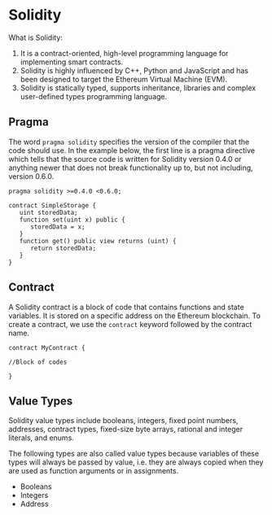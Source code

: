 # Solidity

What is Solidity:

1) It is a contract-oriented, high-level programming language for implementing smart contracts. 
2) Solidity is highly influenced by C++, Python and JavaScript and has been designed to target the Ethereum Virtual Machine (EVM).
3) Solidity is statically typed, supports inheritance, libraries and complex user-defined types programming language.

## Pragma

The word `pragma solidity` specifies the version of the compiler that the code should use. In the example below, the first line is a pragma directive which tells that the source code is written for Solidity version 0.4.0 or anything newer that does not break functionality up to, but not including, version 0.6.0.

```
pragma solidity >=0.4.0 <0.6.0;

contract SimpleStorage {
   uint storedData;
   function set(uint x) public {
      storedData = x;
   }
   function get() public view returns (uint) {
      return storedData;
   }
}
```

## Contract

A Solidity contract is a block of code that contains functions and state variables. It is stored on a specific address on the Ethereum blockchain.
To create a contract, we use the `contract` keyword followed by the contract name.

```
contract MyContract {

//Block of codes

}
```

## Value Types

Solidity value types include booleans, integers, fixed point numbers, addresses, contract types, fixed-size byte arrays, rational and integer literals, and enums.

The following types are also called value types because variables of these types will always be passed by value, i.e. they are always copied when they are used as function arguments or in assignments.

- Booleans
- Integers
- Address
